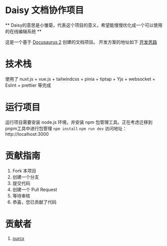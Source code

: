 # Daisy 文档协作项目

** Daisy的意思是小雏菊，代表这个项目的意义，希望能慢慢优化成一个可以使用的在线编辑系统 **


这是一个基于 [Docusaurus 2](https://v2.docusaurus.io/) 创建的文档项目。
开发方案的地址如下 [开发思路](https://ncnkxr7tadop.feishu.cn/wiki/HfMewR5TviPefBkO1XKcGrcunLg?from=from_copylink)

# 技术栈
使用了 nuxt.js + vue.js + tailwindcss + pinia + tiptap + Yjs + websocket + Eslint + prettier 等完成

# 运行项目
运行项目需要安装 node.js 环境，并安装 npm 包管理工具。正在考虑迁移到pnpm工具中进行包管理
` npm install `
` npm run dev `
访问地址：http://localhost:3000

# 贡献指南
1. Fork 本项目
2. 创建一个分支
3. 提交代码
4. 创建一个 Pull Request
5. 等待审核
6. 恭喜，您已贡献了代码

# 贡献者
1. [ourcx](https://github.com/ourcx)